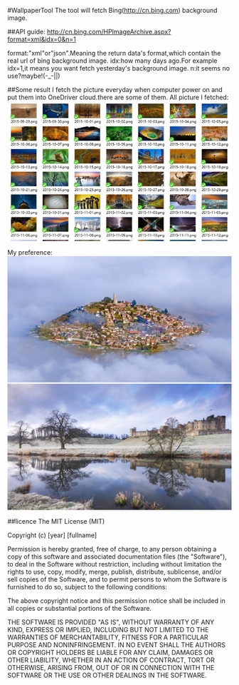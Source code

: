 #WallpaperTool
The tool will fetch Bing(http://cn.bing.com) background image.

##API guide:
http://cn.bing.com/HPImageArchive.aspx?format=xml&idx=0&n=1

format:"xml"or"json".Meaning the return data's format,which contain the real url of bing background image.
idx:how many days ago.For example idx=1,it means you want fetch yesterday's background image.
n:it seems no use?maybe!(-_-||)


##Some result
I fetch the picture everyday when computer power on and put them into OneDriver cloud.there are some of them.
All picture I fetched:
![Image text](https://raw.githubusercontent.com/fallblank/WallpaperTool/master/result/sreenshot.JPG)

My preference:
![Image text](https://raw.githubusercontent.com/fallblank/WallpaperTool/master/result/2015-11-13.png)
![Image text](https://raw.githubusercontent.com/fallblank/WallpaperTool/master/result/2015-11-28.png)


##licence
The MIT License (MIT)

Copyright (c) [year] [fullname]

Permission is hereby granted, free of charge, to any person obtaining a copy
of this software and associated documentation files (the "Software"), to deal
in the Software without restriction, including without limitation the rights
to use, copy, modify, merge, publish, distribute, sublicense, and/or sell
copies of the Software, and to permit persons to whom the Software is
furnished to do so, subject to the following conditions:

The above copyright notice and this permission notice shall be included in all
copies or substantial portions of the Software.

THE SOFTWARE IS PROVIDED "AS IS", WITHOUT WARRANTY OF ANY KIND, EXPRESS OR
IMPLIED, INCLUDING BUT NOT LIMITED TO THE WARRANTIES OF MERCHANTABILITY,
FITNESS FOR A PARTICULAR PURPOSE AND NONINFRINGEMENT. IN NO EVENT SHALL THE
AUTHORS OR COPYRIGHT HOLDERS BE LIABLE FOR ANY CLAIM, DAMAGES OR OTHER
LIABILITY, WHETHER IN AN ACTION OF CONTRACT, TORT OR OTHERWISE, ARISING FROM,
OUT OF OR IN CONNECTION WITH THE SOFTWARE OR THE USE OR OTHER DEALINGS IN THE
SOFTWARE.
